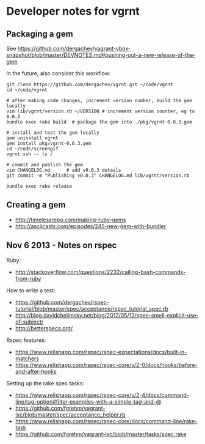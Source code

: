 # Developer notes for vgrnt

## Packaging a gem

See https://github.com/dergachev/vagrant-vbox-snapshot/blob/master/DEVNOTES.md#pushing-out-a-new-release-of-the-gem

In the future, also consider this workflow:

```
git clone https://github.com/dergachev/vgrnt.git ~/code/vgrnt
cd ~/code/vgrnt

# after making code changes, increment version number, build the gem locally
vim lib/vgrnt/version.rb +/VERSION # increment version counter, eg to 0.0.3
bundle exec rake build  # package the gem into ./pkg/vgrnt-0.0.3.gem

# install and test the gem locally
gem uninstall vgrnt
gem install pkg/vgrnt-0.0.3.gem
cd ~/code/screengif 
vgrnt ssh -- ls /

# commit and publish the gem
vim CHANGELOG.md      # add v0.0.3 details
git commit -m "Publishing v0.0.3" CHANGELOG.md lib/vgrnt/version.rb

bundle exec rake release
```

## Creating a gem

* http://timelessrepo.com/making-ruby-gems
* http://asciicasts.com/episodes/245-new-gem-with-bundler

## Nov 6 2013 - Notes on rspec

Ruby:

* http://stackoverflow.com/questions/2232/calling-bash-commands-from-ruby

How to write a test:

* https://github.com/dergachev/rspec-tutorial/blob/master/spec/acceptance/rspec_tutorial_spec.rb
* http://blog.davidchelimsky.net/blog/2012/05/13/spec-smell-explicit-use-of-subject/
* http://betterspecs.org/

Rspec features:

* https://www.relishapp.com/rspec/rspec-expectations/docs/built-in-matchers
* https://www.relishapp.com/rspec/rspec-core/v/2-0/docs/hooks/before-and-after-hooks

Setting up the rake spec tasks:

* https://www.relishapp.com/rspec/rspec-core/v/2-4/docs/command-line/tag-option#filter-examples-with-a-simple-tag-and-@
* https://github.com/fgrehm/vagrant-lxc/blob/master/spec/acceptance_helper.rb
* https://www.relishapp.com/rspec/rspec-core/docs/command-line/rake-task
* https://github.com/fgrehm/vagrant-lxc/blob/master/tasks/spec.rake
